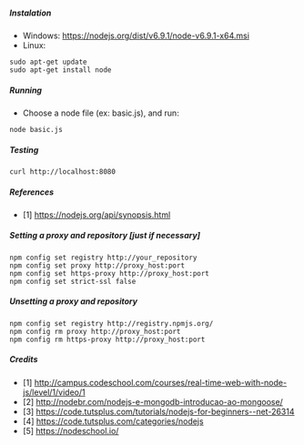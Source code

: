 ##### Instalation

- Windows: https://nodejs.org/dist/v6.9.1/node-v6.9.1-x64.msi
- Linux:
```shell
sudo apt-get update
sudo apt-get install node
```

##### Running

- Choose a node file (ex: basic.js), and run:
```shell
node basic.js
```

##### Testing

```shell
curl http://localhost:8080
```

##### References	
- [1] https://nodejs.org/api/synopsis.html
	
##### Setting a proxy and repository [just if necessary]

```shell
npm config set registry http://your_repository
npm config set proxy http://proxy_host:port
npm config set https-proxy http://proxy_host:port
npm config set strict-ssl false
```
##### Unsetting a proxy and repository 

```shell
npm config set registry http://registry.npmjs.org/
npm config rm proxy http://proxy_host:port
npm config rm https-proxy http://proxy_host:port
```
##### Credits	
- [1] http://campus.codeschool.com/courses/real-time-web-with-node-js/level/1/video/1
- [2] http://nodebr.com/nodejs-e-mongodb-introducao-ao-mongoose/
- [3] https://code.tutsplus.com/tutorials/nodejs-for-beginners--net-26314
- [4] https://code.tutsplus.com/categories/nodejs
- [5] https://nodeschool.io/

